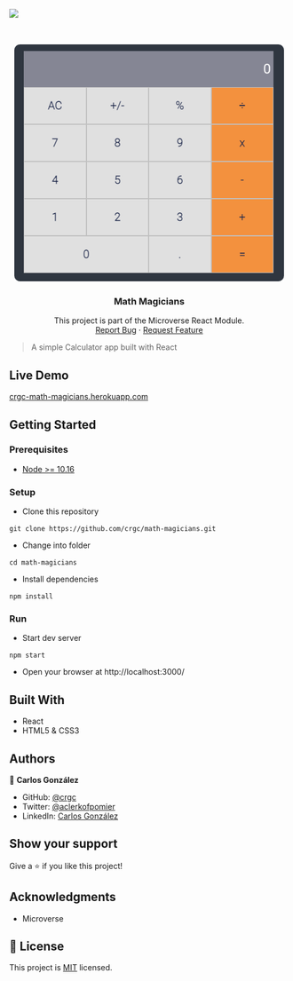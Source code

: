 ![](https://img.shields.io/badge/Microverse-blueviolet)

<br />
<p align="center">
  <a href="https://github.com/chuckbuckethead/math-magicians">
    <img src="img/screenshot.png" alt="Logo">
  </a>

  <h3 align="center">Math Magicians</h3>

  <p align="center">
    This project is part of the Microverse React Module.
    <br />
    <a href="https://github.com/chuckbuckethead/math-magicians/issues">Report Bug</a>
    ·
    <a href="https://github.com/chuckbuckethead/math-magicians/issues">Request Feature</a>
  </p>
</p>

> A simple Calculator app built with React

## Live Demo

[crgc-math-magicians.herokuapp.com](https://crgc-math-magicians.herokuapp.com/calc)

## Getting Started

### Prerequisites

- [Node >= 10.16](https://nodejs.org/en/)

### Setup

* Clone this repository
```
git clone https://github.com/crgc/math-magicians.git
```
* Change into folder
```
cd math-magicians
```
* Install dependencies
```
npm install
```

### Run
* Start dev server
```
npm start
```
* Open your browser at http://localhost:3000/

## Built With

- React
- HTML5 & CSS3

## Authors

👤  **Carlos González**
- GitHub: [@crgc](https://github.com/crgc)
- Twitter: [@aclerkofpomier](https://twitter.com/aclerkofpomier)
- LinkedIn: [Carlos González](https://www.linkedin.com/in/carlosrmgonzalez/)

## Show your support

Give a ⭐️ if you like this project!

## Acknowledgments

- Microverse

## 📝 License

This project is [MIT](https://www.mit.edu/~amini/LICENSE.md) licensed.